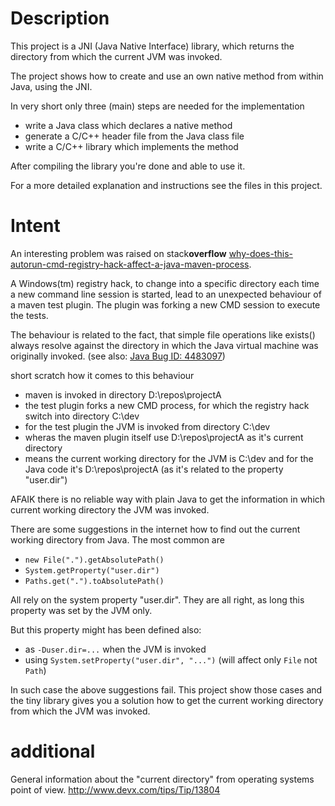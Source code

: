 # Description #

This project is a JNI (Java Native Interface) library, which returns the directory from which the current JVM was invoked.

The project shows how to create and use an own native method from within Java, using the JNI.

In very short only three (main) steps are needed for the implementation

* write a Java class which declares a native method
* generate a C/C++ header file from the Java class file
* write a C/C++ library which implements the method

After compiling the library you're done and able to use it.

For a more detailed explanation and instructions see the files in this project.


# Intent #

An interesting problem was raised on stack**overflow** [why-does-this-autorun-cmd-registry-hack-affect-a-java-maven-process](http://stackoverflow.com/questions/16249872/why-does-this-autorun-cmd-registry-hack-affect-a-java-maven-process). 

A Windows(tm) registry hack, to change into a specific directory each time a new command line session is started, lead to an unexpected behaviour of a maven test plugin. The plugin was forking a new CMD session to execute the tests.

The behaviour is related to the fact, that simple file operations like exists() always resolve against the directory in which the Java virtual machine was originally invoked. (see also: [Java Bug ID: 4483097](http://bugs.sun.com/bugdatabase/view_bug.do?bug_id=4483097))

short scratch how it comes to this behaviour

- maven is invoked in directory D:\repos\projectA
- the test plugin forks a new CMD process, for which the registry hack switch into directory C:\dev
- for the test plugin the JVM is invoked from directory C:\dev
- wheras the maven plugin itself use D:\repos\projectA as it's current directory
- means the current working directory for the JVM is C:\dev and for the Java code it's D:\repos\projectA (as it's related to the property "user.dir")

AFAIK there is no reliable way with plain Java to get the information in which current working directory the JVM was invoked.

There are some suggestions in the internet how to find out the current working directory from Java. The most common are 

- `new File(".").getAbsolutePath()`
- `System.getProperty("user.dir")`
- `Paths.get(".").toAbsolutePath()`

All rely on the system property "user.dir". They are all right, as long this property was set by the JVM only.

But this property might has been defined also:

* as `-Duser.dir=...` when the JVM is invoked
* using `System.setProperty("user.dir", "...")` (will affect only `File` not `Path`)

In such case the above suggestions fail. This project show those cases and the tiny library gives you a solution how to get the current working directory from which the JVM was invoked.

# additional #

General information about the "current directory" from operating systems point of view. http://www.devx.com/tips/Tip/13804
